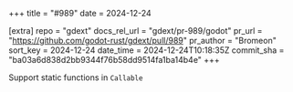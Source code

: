 +++
title = "#989"
date = 2024-12-24

[extra]
repo = "gdext"
docs_rel_url = "gdext/pr-989/godot"
pr_url = "https://github.com/godot-rust/gdext/pull/989"
pr_author = "Bromeon"
sort_key = 2024-12-24
date_time = 2024-12-24T10:18:35Z
commit_sha = "ba03a6d838d2bb9344f76b58dd9514fa1ba14b4e"
+++

Support static functions in `Callable`
